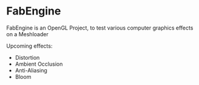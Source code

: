 # FabEngine

FabEngine is an OpenGL Project, to test various computer graphics effects on a Meshloader

Upcoming effects:
- Distortion
- Ambient Occlusion
- Anti-Aliasing
- Bloom